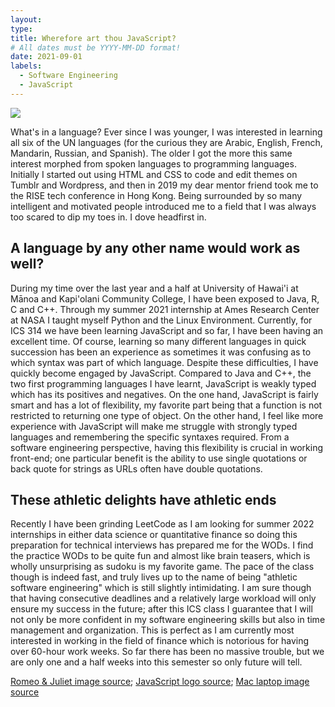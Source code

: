```yaml
---
layout: 
type: 
title: Wherefore art thou JavaScript?
# All dates must be YYYY-MM-DD format!
date: 2021-09-01
labels:
  - Software Engineering
  - JavaScript
---
```


<img class="ui medium right floated rounded image" src="../images/romeo-javascript.png">

What's in a language? Ever since I was younger, I was interested in learning all six of the UN languages (for the curious they are Arabic, English, French, Mandarin, Russian, and Spanish). The older I got the more this same interest morphed from spoken languages to programming languages. Initially I started out using HTML and CSS to code and edit themes on Tumblr and Wordpress, and then in 2019 my dear mentor friend took me to the RISE tech conference in Hong Kong. Being surrounded by so many intelligent and motivated people introduced me to a field that I was always too scared to dip my toes in. I dove headfirst in. 

## A language by any other name would work as well?

During my time over the last year and a half at University of Hawai'i at Mānoa and Kapi'olani Community College, I have been exposed to Java, R, C and C++. Through my summer 2021 internship at Ames Research Center at NASA I taught myself Python and the Linux Environment. Currently, for ICS 314 we have been learning JavaScript and so far, I have been having an excellent time. Of course, learning so many different languages in quick succession has been an experience as sometimes it was confusing as to which syntax was part of which language. Despite these difficulties, I have quickly become engaged by JavaScript. Compared to Java and C++, the two first programming languages I have learnt, JavaScript is weakly typed which has its positives and negatives. On the one hand, JavaScript is fairly smart and has a lot of flexibility, my favorite part being that a function is not restricted to returning one type of object. On the other hand, I feel like more experience with JavaScript will make me struggle with strongly typed languages and remembering the specific syntaxes required. From a software engineering perspective, having this flexibility is crucial in working front-end; one particular benefit is the ability to use single quotations or back quote for strings as URLs often have double quotations. 

## These athletic delights have athletic ends

Recently I have been grinding LeetCode as I am looking for summer 2022 internships in either data science or quantitative finance so doing this preparation for technical interviews has prepared me for the WODs. I find the practice WODs to be quite fun and almost like brain teasers, which is wholly unsurprising as sudoku is my favorite game. The pace of the class though is indeed fast, and truly lives up to the name of being "athletic software engineering" which is still slightly intimidating. I am sure though that having consecutive deadlines and a relatively large workload will only ensure my success in the future; after this ICS class I guarantee that I will not only be more confident in my software engineering skills but also in time management and organization. This is perfect as I am currently most interested in working in the field of finance which is notorious for having over 60-hour work weeks. So far there has been no massive trouble, but we are only one and a half weeks into this semester so only future will tell. 

[Romeo & Juliet image source](https://www.thoughtco.com/thmb/bXNSiy7Hpa_pi20V-q5r_e2ICIk=/4762x3083/filters:fill(auto,1)/claire-danes-and-leonardo-dicaprio-in-romeo-juliet-168603201-57e993813df78c690f91ad9a.jpg); [JavaScript logo source](https://www.freepnglogos.com/uploads/javascript-png/javascript-logo-transparent-logo-javascript-images-3.png); [Mac laptop image source](https://www.freeiconspng.com/img/6759)
